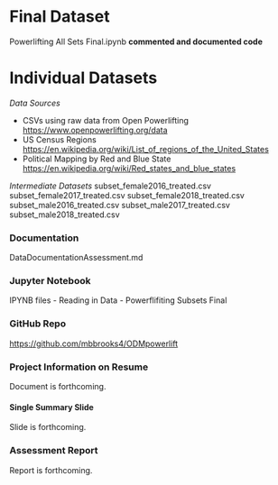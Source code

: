 # Final Dataset

 Powerlifting All Sets Final.ipynb
 **commented and documented code**

# Individual Datasets
  *Data Sources*
  - CSVs using raw data from Open Powerlifting https://www.openpowerlifting.org/data
  - US Census Regions https://en.wikipedia.org/wiki/List_of_regions_of_the_United_States
  - Political Mapping by Red and Blue State https://en.wikipedia.org/wiki/Red_states_and_blue_states
  
  *Intermediate Datasets* 
  subset_female2016_treated.csv
  subset_female2017_treated.csv
  subset_female2018_treated.csv
  subset_male2016_treated.csv
  subset_male2017_treated.csv
  subset_male2018_treated.csv

### Documentation

DataDocumentationAssessment.md

### Jupyter Notebook
IPYNB files
    - Reading in Data
    - Powerflifiting Subsets Final

### GitHub Repo

https://github.com/mbbrooks4/ODMpowerlift

### Project Information on Resume

Document is forthcoming.

#### Single Summary Slide

Slide is forthcoming.

### Assessment Report

Report is forthcoming.

